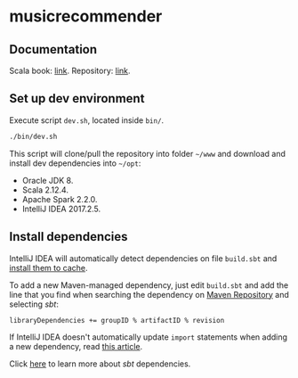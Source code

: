 # musicrecommender

## Documentation

Scala book: [link](http://proquest.safaribooksonline.com/book/databases/business-intelligence/9781491912751/firstchapter).
Repository: [link](https://github.com/sryza/aas).

## Set up dev environment

Execute script `dev.sh`, located inside `bin/`.

```sh
./bin/dev.sh
```

This script will clone/pull the repository into folder `~/www` and download and install dev dependencies into `~/opt`:

* Oracle JDK 8.
* Scala 2.12.4.
* Apache Spark 2.2.0.
* IntelliJ IDEA 2017.2.5.

## Install dependencies

IntelliJ IDEA will automatically detect dependencies on file `build.sbt` and [install them to cache](https://www.scala-lang.org/documentation/getting-started-intellij-track/building-a-scala-project-with-intellij-and-sbt.html).

To add a new Maven-managed dependency, just edit `build.sbt` and add the line that you find when searching the dependency on [Maven Repository](https://mvnrepository.com/) and selecting *sbt*:

```
libraryDependencies += groupID % artifactID % revision
```

If IntelliJ IDEA doesn't automatically update `import` statements when adding a new dependency, read [this article](https://stackoverflow.com/questions/9980869/force-intellij-idea-to-reread-all-maven-dependencies).

Click [here](http://www.scala-sbt.org/1.x/docs/Library-Dependencies.html) to learn more about *sbt* dependencies.
